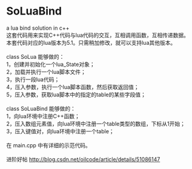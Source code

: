 # SoLuaBind
a lua bind solution in c++ <br>
这套代码用来实现C++代码与lua代码的交互，互相调用函数，互相传递数据。<br>
本套代码对应的lua版本为5.1。只需稍加修改，就可以支持lua其他版本。<br>
<br>
class SoLua 能够做的：<br>
1，创建并初始化一个lua_State对象；<br>
2，加载并执行一个lua脚本文件；<br>
3，执行一段lua代码；<br>
4，压入参数，执行一个lua脚本函数，然后获取返回值；<br>
5，压入参数，获取lua脚本中的指定的table的某些字段值；<br>
<br>
class SoLuaBind 能够做的：<br>
1，向lua环境中注册C++函数；<br>
2，压入数组元素值，向lua环境中注册一个table类型的数组，下标从1开始；<br>
3，压入键值对，向lua环境中注册一个table；<br>
<br>
在 main.cpp 中有详细的示范代码。<br>
<br>
进阶好帖 http://blog.csdn.net/oilcode/article/details/51086147<br>
<br>
